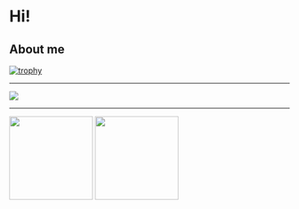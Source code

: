 # Hi!

## About me

[![trophy](https://github-profile-trophy.vercel.app/?username=trgzng1802&theme=onedark)](https://github.com/trgzng1802/github-profile-trophy)

---

![](https://komarev.com/ghpvc/?username=rtgzng1802&color=yellow&label=Profile+views&style=flat-square)

---

<img width="" height="150" src="https://github-readme-stats.vercel.app/api?username=trgzng1802&show_icons=true&theme=tokyonight"/>
<img width="" height="150" src="https://github-readme-stats.vercel.app/api/top-langs/?username=trgzng1802&layout=compact&theme=tokyonight"/>
